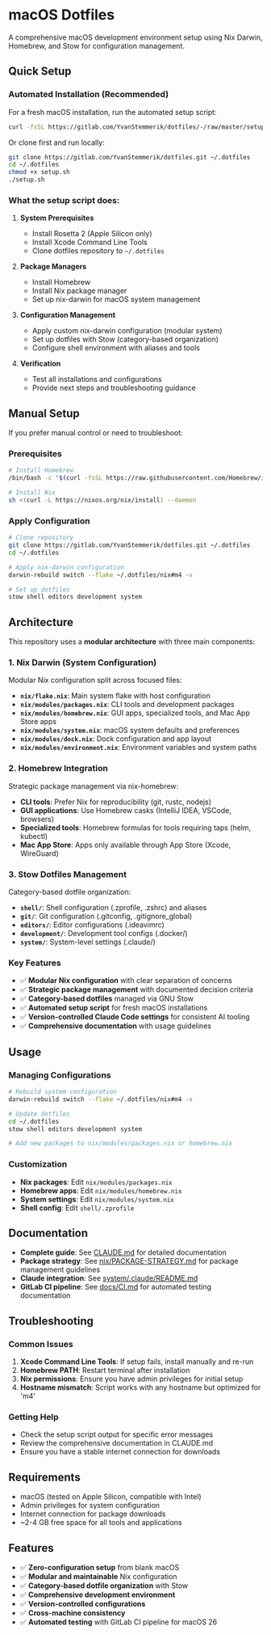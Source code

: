 # macOS Dotfiles

A comprehensive macOS development environment setup using Nix Darwin, Homebrew, and Stow for configuration management.

## Quick Setup

### Automated Installation (Recommended)

For a fresh macOS installation, run the automated setup script:

```bash
curl -fsSL https://gitlab.com/YvanStemmerik/dotfiles/-/raw/master/setup.sh | bash
```

Or clone first and run locally:

```bash
git clone https://gitlab.com/YvanStemmerik/dotfiles.git ~/.dotfiles
cd ~/.dotfiles
chmod +x setup.sh
./setup.sh
```

### What the setup script does:

1. **System Prerequisites**
   - Install Rosetta 2 (Apple Silicon only)
   - Install Xcode Command Line Tools
   - Clone dotfiles repository to `~/.dotfiles`

2. **Package Managers**
   - Install Homebrew
   - Install Nix package manager
   - Set up nix-darwin for macOS system management

3. **Configuration Management**
   - Apply custom nix-darwin configuration (modular system)
   - Set up dotfiles with Stow (category-based organization)
   - Configure shell environment with aliases and tools

4. **Verification**
   - Test all installations and configurations
   - Provide next steps and troubleshooting guidance

## Manual Setup

If you prefer manual control or need to troubleshoot:

### Prerequisites
```bash
# Install Homebrew
/bin/bash -c "$(curl -fsSL https://raw.githubusercontent.com/Homebrew/install/HEAD/install.sh)"

# Install Nix
sh <(curl -L https://nixos.org/nix/install) --daemon
```

### Apply Configuration
```bash
# Clone repository
git clone https://gitlab.com/YvanStemmerik/dotfiles.git ~/.dotfiles
cd ~/.dotfiles

# Apply nix-darwin configuration
darwin-rebuild switch --flake ~/.dotfiles/nix#m4 -v

# Set up dotfiles
stow shell editors development system
```

## Architecture

This repository uses a **modular architecture** with three main components:

### 1. Nix Darwin (System Configuration)
Modular Nix configuration split across focused files:
- **`nix/flake.nix`**: Main system flake with host configuration
- **`nix/modules/packages.nix`**: CLI tools and development packages
- **`nix/modules/homebrew.nix`**: GUI apps, specialized tools, and Mac App Store apps
- **`nix/modules/system.nix`**: macOS system defaults and preferences
- **`nix/modules/dock.nix`**: Dock configuration and app layout
- **`nix/modules/environment.nix`**: Environment variables and system paths

### 2. Homebrew Integration
Strategic package management via nix-homebrew:
- **CLI tools**: Prefer Nix for reproducibility (git, rustc, nodejs)
- **GUI applications**: Use Homebrew casks (IntelliJ IDEA, VSCode, browsers)
- **Specialized tools**: Homebrew formulas for tools requiring taps (helm, kubectl)
- **Mac App Store**: Apps only available through App Store (Xcode, WireGuard)

### 3. Stow Dotfiles Management
Category-based dotfile organization:
- **`shell/`**: Shell configuration (.zprofile, .zshrc) and aliases
- **`git/`**: Git configuration (.gitconfig, .gitignore_global)
- **`editors/`**: Editor configurations (.ideavimrc)
- **`development/`**: Development tool configs (.docker/)
- **`system/`**: System-level settings (.claude/)

### Key Features
- ✅ **Modular Nix configuration** with clear separation of concerns
- ✅ **Strategic package management** with documented decision criteria
- ✅ **Category-based dotfiles** managed via GNU Stow
- ✅ **Automated setup script** for fresh macOS installations
- ✅ **Version-controlled Claude Code settings** for consistent AI tooling
- ✅ **Comprehensive documentation** with usage guidelines

## Usage

### Managing Configurations

```bash
# Rebuild system configuration
darwin-rebuild switch --flake ~/.dotfiles/nix#m4 -v

# Update dotfiles
cd ~/.dotfiles
stow shell editors development system

# Add new packages to nix/modules/packages.nix or homebrew.nix
```

### Customization

- **Nix packages**: Edit `nix/modules/packages.nix`
- **Homebrew apps**: Edit `nix/modules/homebrew.nix`
- **System settings**: Edit `nix/modules/system.nix`
- **Shell config**: Edit `shell/.zprofile`

## Documentation

- **Complete guide**: See [CLAUDE.md](CLAUDE.md) for detailed documentation
- **Package strategy**: See [nix/PACKAGE-STRATEGY.md](nix/PACKAGE-STRATEGY.md) for package management guidelines
- **Claude integration**: See [system/.claude/README.md](system/.claude/README.md)
- **GitLab CI pipeline**: See [docs/CI.md](docs/CI.md) for automated testing documentation

## Troubleshooting

### Common Issues

1. **Xcode Command Line Tools**: If setup fails, install manually and re-run
2. **Homebrew PATH**: Restart terminal after installation
3. **Nix permissions**: Ensure you have admin privileges for initial setup
4. **Hostname mismatch**: Script works with any hostname but optimized for 'm4'

### Getting Help

- Check the setup script output for specific error messages
- Review the comprehensive documentation in CLAUDE.md
- Ensure you have a stable internet connection for downloads

## Requirements

- macOS (tested on Apple Silicon, compatible with Intel)
- Admin privileges for system configuration
- Internet connection for package downloads
- ~2-4 GB free space for all tools and applications

## Features

- ✅ **Zero-configuration setup** from blank macOS
- ✅ **Modular and maintainable** Nix configuration
- ✅ **Category-based dotfile organization** with Stow
- ✅ **Comprehensive development environment**
- ✅ **Version-controlled configurations**
- ✅ **Cross-machine consistency**
- ✅ **Automated testing** with GitLab CI pipeline for macOS 26